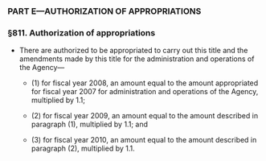 ### PART E—AUTHORIZATION OF APPROPRIATIONS

### §811. Authorization of appropriations
* There are authorized to be appropriated to carry out this title and the amendments made by this title for the administration and operations of the Agency—

  * (1) for fiscal year 2008, an amount equal to the amount appropriated for fiscal year 2007 for administration and operations of the Agency, multiplied by 1.1;

  * (2) for fiscal year 2009, an amount equal to the amount described in paragraph (1), multiplied by 1.1; and

  * (3) for fiscal year 2010, an amount equal to the amount described in paragraph (2), multiplied by 1.1.